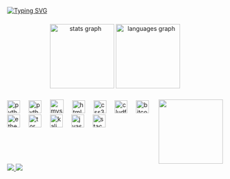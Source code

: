 [![Typing SVG](https://readme-typing-svg.herokuapp.com/?color=138d75=&size=35&center=true&vCenter=true&width=1000&lines=HELLO,+MY+NAME+is+GeteIA++I'm+23+years+old+I+am+from+Brazil+SP+I+Study+Design+and+am+Graduated+in+CyberSecurity+and+Pentest;Be+Welcome!+:%29)](https://git.io/typing-svg)
###

<div align="center">
  <img src="https://github-readme-stats.vercel.app/api?username=GeteIA&hide_title=false&hide_rank=false&show_icons=true&include_all_commits=true&count_private=true&disable_animations=false&theme=dracula&locale=en&hide_border=false" height="150" alt="stats graph"  />
  
  <img src="https://github-readme-stats.vercel.app/api/top-langs?username=ElissonDeSous&locale=en&hide_title=false&layout=compact&card_width=320&langs_count=5&theme=dracula&hide_border=false" height="150" alt="languages graph"  />
</div>

###

<img align="right" height="150" src="https://media.tenor.com/whgQwNlVvNkAAAAi/xero-code.gif"  />



<div align="left">
  
  <img src="https://img.shields.io/badge/Python-14354C?style=for-the-badge&logo=python&logoColor=white" height="30" alt="python logo"  />
  <img width="12" />
  <img src="https://img.shields.io/badge/PyCharm-000000.svg?&style=for-the-badge&logo=PyCharm&logoColor=white" height="30" alt="python logo"  />
  <img width="12" />
  <img  src="https://img.shields.io/badge/MySQL-00000F?style=for-the-badge&logo=mysql&logoColor=whiteg" height="32" alt="mysql" />
  <img width="12"/>
  <img src="https://img.shields.io/badge/HTML5-E34F26?style=for-the-badge&logo=html5&logoColor=white" height="30" alt="html5 logo"/>
  <img width="12"/>
  <img src="https://img.shields.io/badge/CSS3-1572B6?style=for-the-badge&logo=css3&logoColor=white" height="30" alt="css3 logo"  />
  <img width="12" />
  <img src="https://img.shields.io/badge/Amazon_AWS-FF9900?style=for-the-badge&logo=amazonaws&logoColor=white" height="30" alt="cludfire">
  <img width="12"/>
  <img src="https://img.shields.io/badge/Bitcoin-000000?style=for-the-badge&logo=bitcoin&logoColor=white" height="30" alt="bitcoin">
  <img width="12"/>
  <img src="https://img.shields.io/badge/Ethereum-3C3C3D?style=for-the-badge&logo=Ethereum&logoColor=white" height="30" alt="etherium">
  <img width="12"/>
  <img src="https://img.shields.io/badge/Tor_Browser-7D4698?style=for-the-badge&logo=Tor-Browser&logoColor=white" height="30" alt="tor browser" />
  <img width="12" />
  <img src="https://img.shields.io/badge/Kali_Linux-557C94?style=for-the-badge&logo=kali-linux&logoColor=white" height="30" alt="kali linux" />
  <img width="12" />
  <img src="https://img.shields.io/badge/JavaScript-F7DF1E?style=for-the-badge&logo=javascript&logoColor=black" height="30" alt="jvascript" />
  <img width="12" />
   <img src="https://img.shields.io/badge/Stack_Overflow-FE7A16?style=for-the-badge&logo=stack-overflow&logoColor=white" height="30" alt="stackoverflow" />
  <img width="12" />
<br>
  
  
  
</div>

<br clear="both">

<div align="left">  
<a href="https://www.instagram.com/geteofc/" target="_blank"><img src="https://img.shields.io/badge/-Instagram-%23E4405F?style=for-the-badge&logo=instagram&logoColor=white"</a>
<a href="https://www.youtube.com/@geteofc" target="_blank"><img src="https://img.shields.io/badge/YouTube-%23FF0000.svg?style=for-the-badge&logo=YouTube&logoColor=white"</a>
</a>
</a>
</div>
